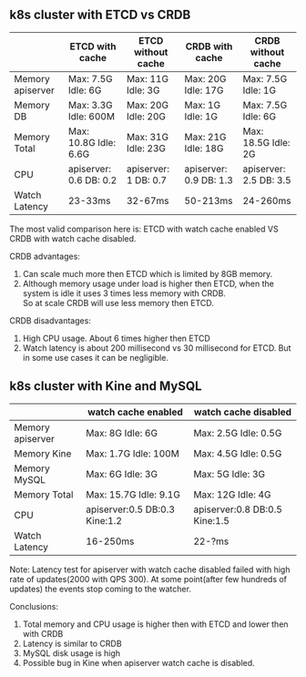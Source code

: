 ## k8s cluster with ETCD vs CRDB

|                  |     ETCD with cache     |     ETCD without cache  |     CRDB with cache     |    CRDB without cache  |
| ---------------- |-------------------------|-------------------------|-------------------------|------------------------|
| Memory apiserver | Max: 7.5G    Idle: 6G   | Max: 11G    Idle: 3G    | Max: 20G    Idle: 17G   | Max: 7.5G    Idle: 1G  |
| Memory DB        | Max: 3.3G    Idle: 600M | Max: 20G    Idle: 20G   | Max: 1G     Idle: 1G    | Max: 7.5G    Idle: 6G  |
| Memory Total     | Max: 10.8G   Idle: 6.6G | Max: 31G    Idle: 23G   | Max: 21G    Idle: 18G   | Max: 18.5G   Idle: 2G  |
| CPU              | apiserver: 0.6  DB: 0.2 | apiserver: 1   DB: 0.7  | apiserver: 0.9  DB: 1.3 | apiserver: 2.5 DB: 3.5 |
| Watch Latency    | 23-33ms                 | 32-67ms	              | 50-213ms                | 24-260ms               |


The most valid comparison here is: ETCD with watch cache enabled VS CRDB with watch cache disabled.

CRDB advantages:  
1. Can scale much more then ETCD which is limited by 8GB memory.  
2. Although memory usage under load is higher then ETCD, when the system is idle it uses 3 times less memory with CRDB.  
   So at scale CRDB will use less memory then ETCD.  

CRDB disadvantages:  
1. High CPU usage. About 6 times higher then ETCD  
2. Watch latency is about 200 millisecond vs 30 millisecond for ETCD. But in some use cases it can be negligible.

## k8s cluster with Kine and MySQL

|                  |   watch cache enabled           |   watch cache disabled         |
| ---------------- |---------------------------------|--------------------------------|
| Memory apiserver | Max: 8G      Idle: 6G           | Max: 2.5G   Idle: 0.5G         |
| Memory Kine      | Max: 1.7G    Idle: 100M         | Max: 4.5G   Idle: 0.5G         |
| Memory MySQL     | Max: 6G      Idle: 3G           | Max: 5G     Idle: 3G           |
| Memory Total     | Max: 15.7G   Idle: 9.1G         | Max: 12G    Idle: 4G           |
| CPU              | apiserver:0.5  DB:0.3 Kine:1.2  | apiserver:0.8  DB:0.5 Kine:1.5 |
| Watch Latency    | 16-250ms                        | 22-?ms	                       |

Note: Latency test for apiserver with watch cache disabled failed with high rate of updates(2000 with QPS 300). At some point(after few hundreds of updates) the events stop coming to the watcher.

Conclusions:
1. Total memory and CPU usage is higher then with ETCD and lower then with CRDB
2. Latency is similar to CRDB
3. MySQL disk usage is high
4. Possible bug in Kine when apiserver watch cache is disabled.

